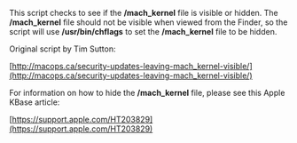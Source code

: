 This script checks to see if the **/mach_kernel** file is visible or hidden. The **/mach_kernel** file should not be visible when viewed from the Finder, so the script will use **/usr/bin/chflags** to set the **/mach_kernel** file to be hidden.

Original script by Tim Sutton:

[http://macops.ca/security-updates-leaving-mach_kernel-visible/](http://macops.ca/security-updates-leaving-mach_kernel-visible/)


For information on how to hide the **/mach_kernel** file, please see this Apple KBase article:

[https://support.apple.com/HT203829](https://support.apple.com/HT203829)